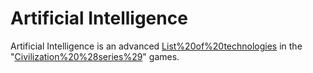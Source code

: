 # Artificial Intelligence

Artificial Intelligence is an advanced [List%20of%20technologies](technology) in the "[Civilization%20%28series%29](Civilization)" games.